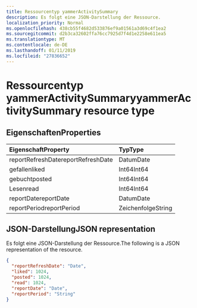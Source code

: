 ```yaml
---
title: Ressourcentyp yammerActivitySummary
description: Es folgt eine JSON-Darstellung der Ressource.
localization_priority: Normal
ms.openlocfilehash: 438cb55f4682d533876ef9a01561a3d69c4f1ea2
ms.sourcegitcommit: d2b3ca32602ffa76cc7925d7f4d1e2258e611ea5
ms.translationtype: MT
ms.contentlocale: de-DE
ms.lasthandoff: 01/11/2019
ms.locfileid: "27836652"
---
```

# <a name="yammeractivitysummary-resource-type"></a><span data-ttu-id="93b82-103">Ressourcentyp yammerActivitySummary</span><span class="sxs-lookup"><span data-stu-id="93b82-103">yammerActivitySummary resource type</span></span>

## <a name="properties"></a><span data-ttu-id="93b82-104">Eigenschaften</span><span class="sxs-lookup"><span data-stu-id="93b82-104">Properties</span></span>

| <span data-ttu-id="93b82-105">Eigenschaft</span><span class="sxs-lookup"><span data-stu-id="93b82-105">Property</span></span>          | <span data-ttu-id="93b82-106">Typ</span><span class="sxs-lookup"><span data-stu-id="93b82-106">Type</span></span>   |
| :---------------- | :----- |
| <span data-ttu-id="93b82-107">reportRefreshDate</span><span class="sxs-lookup"><span data-stu-id="93b82-107">reportRefreshDate</span></span> | <span data-ttu-id="93b82-108">Datum</span><span class="sxs-lookup"><span data-stu-id="93b82-108">Date</span></span>   |
| <span data-ttu-id="93b82-109">gefallen</span><span class="sxs-lookup"><span data-stu-id="93b82-109">liked</span></span>             | <span data-ttu-id="93b82-110">Int64</span><span class="sxs-lookup"><span data-stu-id="93b82-110">Int64</span></span>  |
| <span data-ttu-id="93b82-111">gebucht</span><span class="sxs-lookup"><span data-stu-id="93b82-111">posted</span></span>            | <span data-ttu-id="93b82-112">Int64</span><span class="sxs-lookup"><span data-stu-id="93b82-112">Int64</span></span>  |
| <span data-ttu-id="93b82-113">Lesen</span><span class="sxs-lookup"><span data-stu-id="93b82-113">read</span></span>              | <span data-ttu-id="93b82-114">Int64</span><span class="sxs-lookup"><span data-stu-id="93b82-114">Int64</span></span>  |
| <span data-ttu-id="93b82-115">reportDate</span><span class="sxs-lookup"><span data-stu-id="93b82-115">reportDate</span></span>        | <span data-ttu-id="93b82-116">Datum</span><span class="sxs-lookup"><span data-stu-id="93b82-116">Date</span></span>   |
| <span data-ttu-id="93b82-117">reportPeriod</span><span class="sxs-lookup"><span data-stu-id="93b82-117">reportPeriod</span></span>      | <span data-ttu-id="93b82-118">Zeichenfolge</span><span class="sxs-lookup"><span data-stu-id="93b82-118">String</span></span> |

## <a name="json-representation"></a><span data-ttu-id="93b82-119">JSON-Darstellung</span><span class="sxs-lookup"><span data-stu-id="93b82-119">JSON representation</span></span>

<span data-ttu-id="93b82-120">Es folgt eine JSON-Darstellung der Ressource.</span><span class="sxs-lookup"><span data-stu-id="93b82-120">The following is a JSON representation of the resource.</span></span>

<!-- {
  "blockType": "resource",
  "@odata.type": "microsoft.graph.yammerActivitySummary"
} -->

```json
{
  "reportRefreshDate": "Date", 
  "liked": 1024, 
  "posted": 1024, 
  "read": 1024, 
  "reportDate": "Date", 
  "reportPeriod": "String"
}
```
